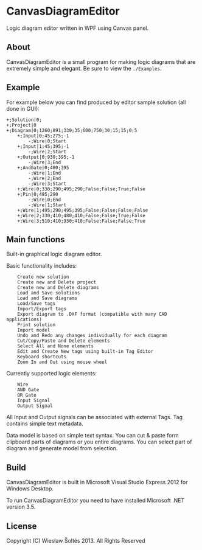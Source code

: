 # CanvasDiagramEditor

  Logic diagram editor written in WPF using Canvas panel.

## About

  CanvasDiagramEditor is a small program for making logic diagrams
  that are extremely simple and elegant. Be sure to view the `./Examples`.

## Example

  For example below you can find produced by editor sample solution (all done in GUI):

    +;Solution|0;
    +;Project|0
    +;Diagram|0;1260;891;330;35;600;750;30;15;15;0;5
        +;Input|0;45;275;-1
            -;Wire|0;Start
        +;Input|1;45;395;-1
            -;Wire|2;Start
        +;Output|0;930;395;-1
            -;Wire|3;End
        +;AndGate|0;480;395
            -;Wire|1;End
            -;Wire|2;End
            -;Wire|3;Start
        +;Wire|0;330;290;495;290;False;False;True;False
        +;Pin|0;495;290
            -;Wire|0;End
            -;Wire|1;Start
        +;Wire|1;495;290;495;395;False;False;False;False
        +;Wire|2;330;410;480;410;False;False;True;False
        +;Wire|3;510;410;930;410;False;False;False;True

## Main functions

  Built-in graphical logic diagram editor.
  
  Basic functionality includes:

        Create new solution
        Create new and Delete project
        Create new and Delete diagrams
        Load and Save solutions
        Load and Save diagrams
        Load/Save tags
        Import/Export tags
        Export diagram to .DXF format (compatible with many CAD applications)
        Print solution
        Import model
        Undo and Redo any changes individually for each diagram
        Cut/Copy/Paste and Delete elements
        Select All and None elements
        Edit and Create New tags using built-in Tag Editor
        Keyboard shortcuts
        Zoom In and Out using mouse wheel

  Currently supported logic elements:

        Wire
        AND Gate
        OR Gate
        Input Signal
        Output Signal

  All Input and Output signals can be associated with external Tags.
  Tag contains simple text metadata.
  
  Data model is based on simple text syntax. You can cut & paste form clipboard parts of diagrams
  or you entire diagrams. You can select part of diagram and generate model from selection.

## Build

 CanvasDiagramEditor is built in Microsoft Visual Studio Express 2012 for Windows Desktop. 
 
 To run CanvasDiagramEditor you need to have installed Microsoft .NET version 3.5.

## License 

Copyright (C) Wiesław Šoltés 2013. 
All Rights Reserved
